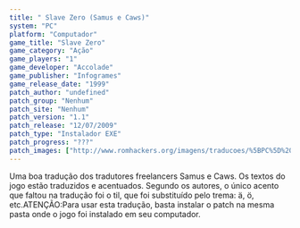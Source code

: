 ```yaml
---
title: " Slave Zero (Samus e Caws)"
system: "PC"
platform: "Computador"
game_title: "Slave Zero"
game_category: "Ação"
game_players: "1"
game_developer: "Accolade"
game_publisher: "Infogrames"
game_release_date: "1999"
patch_author: "undefined"
patch_group: "Nenhum"
patch_site: "Nenhum"
patch_version: "1.1"
patch_release: "12/07/2009"
patch_type: "Instalador EXE"
patch_progress: "???"
patch_images: ["http://www.romhackers.org/imagens/traducoes/%5BPC%5D%20Slave%20Zero%20-%20Samus%20-%201.png","http://www.romhackers.org/imagens/traducoes/%5BPC%5D%20Slave%20Zero%20-%20Samus%20-%202.png","http://www.romhackers.org/imagens/traducoes/%5BPC%5D%20Slave%20Zero%20-%20Samus%20-%203.png"]
---
```

Uma boa tradução dos tradutores freelancers Samus e Caws. Os textos do jogo estão traduzidos e acentuados. Segundo os autores, o único acento que faltou na tradução foi o til, que foi substituído pelo trema: ä, ö, etc.ATENÇÃO:Para usar esta tradução, basta instalar o patch na mesma pasta onde o jogo foi instalado em seu computador.